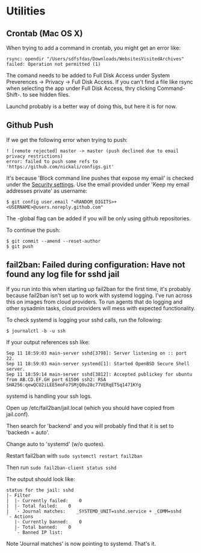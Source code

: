 # Utilities

## Crontab \(Mac OS X\)

When trying to add a command in crontab, you might get an error like:

```text
rsync: opendir "/Users/sdfsfdas/Downloads/WebsitesVisitedArchives" failed: Operation not permitted (1)
```

The comand needs to be added to Full Disk Access under System Preverences -&gt; Privacy -&gt; Full Disk Access. If you can't find a file like rsync when selecting the app under Full Disk Access, thry clicking Command-Shift-. to see hidden files.

Launchd probably is a better way of doing this, but here it is for now.

## Github Push

If we get the following error when trying to push:

```text
! [remote rejected] master -> master (push declined due to email privacy restrictions)
error: failed to push some refs to 'https://github.com/nickali/configs.git'
```

It's because 'Block command line pushes that expose my email' is checked under the [Security settings](https://github.com/settings/emails). Use the email provided under 'Keep my email addresses private' as username:

```text
$ git config user.email "<RANDOM_DIGITS>+<USERNAME>@users.noreply.github.com"
```

The -global flag can be added if you will be only using github repositories.

To continue the push:

```text
$ git commit --amend --reset-author
$ git push
```

## fail2ban: Failed during configuration: Have not found any log file for sshd jail

If you run into this when starting up fail2ban for the first time, it's probably because fail2ban isn't set up to work with systemd logging. I've run across this on images from cloud providers. To run agents that do logging and other sysadmin tasks, cloud providers will mess with expected functionality.

To check systemd is logging your sshd calls, run the following:

```text
$ journalctl -b -u ssh
```

If your output references ssh like:

```text
Sep 11 18:59:03 main-server sshd[3798]: Server listening on :: port 22.
Sep 11 18:59:03 main-server systemd[1]: Started OpenBSD Secure Shell server.
Sep 11 18:59:14 main-server sshd[3812]: Accepted publickey for ubuntu from AB.CD.EF.GH port 61506 ssh2: RSA SHA256:qewQCU2iLEE5moFo7SMjQ0u28c77VERqET5q1471KYg
```

systemd is handling your ssh logs.

Open up /etc/fail2ban/jail.local \(which you should have copied from jail.conf\).

Then search for 'backend' and you will probably find that it is set to 'backedn = auto'.

Change auto to 'systemd' \(w/o quotes\).

Restart fail2ban with `sudo systemctl restart fail2ban`

Then run `sudo fail2ban-client status sshd`

The output should look like:

```text
status for the jail: sshd
|- Filter
|  |- Currently failed:    0
|  |- Total failed:    0
|  `- Journal matches:    _SYSTEMD_UNIT=sshd.service + _COMM=sshd
`- Actions
   |- Currently banned:    0
   |- Total banned:    0
   `- Banned IP list:
```

Note 'Journal matches' is now pointing to systemd. That's it.

